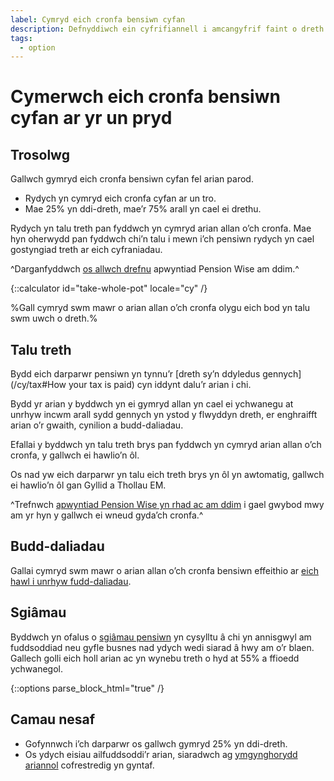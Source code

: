 ```yaml
---
label: Cymryd eich cronfa bensiwn cyfan
description: Defnyddiwch ein cyfrifiannell i amcangyfrif faint o dreth y byddwch yn ei dalu os byddwch yn cymryd arian allan o'ch cronfa bensiwn. Trefnwch apwyntiad Pension Wise heddiw.
tags:
  - option
---
```


# Cymerwch eich cronfa bensiwn cyfan ar yr un pryd

## Trosolwg

Gallwch gymryd eich cronfa bensiwn cyfan fel arian parod.

- Rydych yn cymryd eich cronfa cyfan ar un tro.
- Mae 25% yn ddi-dreth, mae’r 75% arall yn cael ei drethu.

Rydych yn talu treth pan fyddwch yn cymryd arian allan o’ch cronfa. Mae hyn oherwydd pan fyddwch chi’n talu i mewn i’ch pensiwn rydych yn cael gostyngiad treth ar eich cyfraniadau.

^Darganfyddwch [os allwch drefnu](/cy/pension-type-tool) apwyntiad Pension Wise am ddim.^

{::calculator id="take-whole-pot" locale="cy" /}

%Gall cymryd swm mawr o arian allan o’ch cronfa olygu eich bod yn talu swm uwch o dreth.%

## Talu treth

Bydd eich darparwr pensiwn yn tynnu’r [dreth sy’n ddyledus gennych](/cy/tax#How your tax is paid) cyn iddynt dalu’r arian i chi.

Bydd yr arian y byddwch yn ei gymryd allan yn cael ei ychwanegu at unrhyw incwm arall sydd gennych yn ystod y flwyddyn dreth, er enghraifft arian o’r gwaith, cynilion a budd-daliadau.

Efallai y byddwch yn talu treth brys pan fyddwch yn cymryd arian allan o’ch cronfa, y gallwch ei hawlio’n ôl.

Os nad yw eich darparwr yn talu eich treth brys yn ôl yn awtomatig, gallwch ei hawlio’n ôl gan Gyllid a Thollau EM.

^Trefnwch [apwyntiad Pension Wise yn rhad ac am ddim](/cy/appointments?icn=book-appointment&amp;ici=bottom-guaranteed-income) i gael gwybod mwy am yr hyn y gallwch ei wneud gyda’ch cronfa.^

## Budd-daliadau

Gallai cymryd swm mawr o arian allan o’ch cronfa bensiwn effeithio ar [eich hawl i unrhyw fudd-daliadau](/cy/benefits).

## Sgiâmau

Byddwch yn ofalus o [sgiâmau pensiwn](/cy/scams) yn cysylltu â chi yn annisgwyl am fuddsoddiad neu gyfle busnes nad ydych wedi siarad â hwy am o’r blaen. Gallech golli eich holl arian ac yn wynebu treth o hyd at 55% a ffioedd ychwanegol.

{::options parse_block_html="true" /}
<div class="next-steps next-steps--whole-pot">

## Camau nesaf

- Gofynnwch i’ch darparwr os gallwch gymryd 25% yn ddi-dreth.
- Os ydych eisiau ailfuddsoddi’r arian, siaradwch ag [ymgynghorydd ariannol](/cy/financial-advice) cofrestredig yn gyntaf.

</div>
